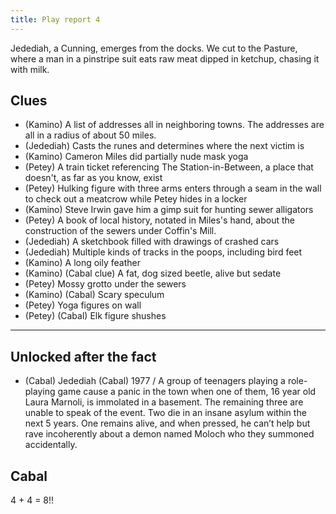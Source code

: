```yaml
---
title: Play report 4
---
```


Jedediah, a Cunning, emerges from the docks.
We cut to the Pasture, where a man in a pinstripe suit eats raw meat dipped in ketchup, chasing it with milk.

## Clues

- (Kamino) A list of addresses all in neighboring towns. The addresses are all in a radius of about 50 miles.
- (Jedediah) Casts the runes and determines where the next victim is
- (Kamino) Cameron Miles did partially nude mask yoga
- (Petey) A train ticket referencing The Station-in-Between, a place that doesn't, as far as you know, exist
- (Petey) Hulking figure with three arms enters through a seam in the wall to check out a meatcrow while Petey hides in a locker
- (Kamino) Steve Irwin gave him a gimp suit for hunting sewer alligators
- (Petey) A book of local history, notated in Miles's hand, about the construction of the sewers under Coffin's Mill.
- (Jedediah) A sketchbook filled with drawings of crashed cars
- (Jedediah) Multiple kinds of tracks in the poops, including bird feet
- (Kamino) A long oily feather
- (Kamino) (Cabal clue) A fat, dog sized beetle, alive but sedate
- (Petey) Mossy grotto under the sewers
- (Kamino) (Cabal) Scary speculum
- (Petey) Yoga figures on wall
- (Petey) (Cabal) Elk figure shushes

---

## Unlocked after the fact

- (Cabal) Jedediah (Cabal) 1977 / A group of teenagers playing a role-playing game cause a panic in the town when one of them, 16 year old Laura Marnoli, is immolated in a basement. The remaining three are unable to speak of the event. Two die in an insane asylum within the next 5 years. One remains alive, and when pressed, he can’t help but rave incoherently about a demon named Moloch who they summoned accidentally.

## Cabal

4 + 4 = 8!!
